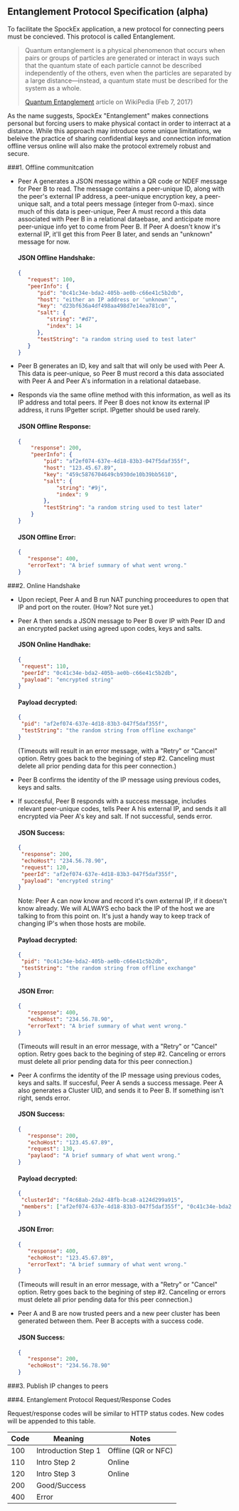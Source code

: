 ## Entanglement Protocol Specification (alpha)

To facilitate the SpockEx application, a new protocol for connecting peers must be concieved. This protocol is called Entanglement.

> Quantum entanglement is a physical phenomenon that occurs when pairs or groups of particles are generated or interact in ways such that the quantum state of each particle cannot be described independently of the others, even when the particles are separated by a large distance—instead, a quantum state must be described for the system as a whole.
> 
> [Quantum Entanglement](https://en.wikipedia.org/wiki/Quantum_entanglement) article on WikiPedia (Feb 7, 2017)

As the name suggests, SpockEx "Entanglement" makes connections personal but forcing users to make physical contact in order to interract at a distance. While this approach may introduce some unique limitations, we beleive the practice of sharing confidential keys and connection information offline versus online will also make the protocol extremely robust and secure.

###1. Offline communitcation

* Peer A generates a JSON message within a QR code or NDEF message for Peer B to read. The message contains a peer-unique ID, along with the peer's external IP address, a peer-unique encryption key, a peer-unique salt, and a total peers message (integer from 0-max). since much of this data is peer-unique, Peer A must record a this data associated with Peer B in a relational dataebase, and anticipate more peer-unique info yet to come from Peer B. If Peer A doesn't know it's external IP, it'll get this from Peer B later, and sends an "unknown" message for now.

   #### JSON Offline Handshake: 
   
   ```json
   {
      "request": 100,
      "peerInfo": {
         "pid": "0c41c34e-bda2-405b-ae0b-c66e41c5b2db",
         "host": "either an IP address or 'unknown'",
         "key": "d23bf636a4df498aa498d7e14ea781c0",
         "salt": {
            "string": "#d7",
            "index": 14
         },
         "testString": "a random string used to test later"
      }
   }
   ```

* Peer B generates an ID, key and salt that will only be used with Peer A. This data is peer-unique, so Peer B must record a this data associated with Peer A and Peer A's information in a relational dataebase. 
* Responds via the same ofline method with this information, as well as its IP address and total peers. If Peer B does not know its external IP address, it runs IPgetter script. IPgetter should be used rarely.

   #### JSON Offline Response: 
   
   ```json
   {
	   "response": 200,
	   "peerInfo": {
		   "pid": "af2ef074-637e-4d18-83b3-047f5daf355f",
		   "host": "123.45.67.89",
		   "key": "459c5876704649cb930de10b39bb5610",
		   "salt": {
			   "string": "#9j",
			   "index": 9
		   },
		   "testString": "a random string used to test later"
	   }
   }
   ```

   #### JSON Offline Error: 
   
   ```json
   {
      "response": 400, 
      "errorText": "A brief summary of what went wrong."
   }
   ```

###2. Online Handshake

* Upon reciept, Peer A and B run NAT punching proceedures to open that IP and port on the router. (How? Not sure yet.)
* Peer A then sends a JSON message to Peer B over IP with Peer ID and an encrypted packet using agreed upon codes, keys and salts.

   #### JSON Online Handhake: 
   
   ```json
   {
	"request": 110,
	"peerId": "0c41c34e-bda2-405b-ae0b-c66e41c5b2db",
	"payload": "encrypted string"
   }
   ```
   
   #### Payload decrypted:
   
   ```json
   {
	"pid": "af2ef074-637e-4d18-83b3-047f5daf355f",
	"testString": "the random string from offline exchange"
   }
   ```
   
   (Timeouts will result in an error message, with a "Retry" or "Cancel" option. Retry goes back to the begining of step #2. Canceling must delete all prior pending data for this peer connection.)

* Peer B confirms the identity of the IP message using previous codes, keys and salts.
* If succesful, Peer B responds with a success message, includes relevant peer-unique codes, tells Peer A his external IP, and sends it all encrypted via Peer A's key and salt. If not successful, sends error.

   #### JSON Success: 
   
   ```json
   {
	"response": 200,
	"echoHost": "234.56.78.90",
	"request": 120,
	"peerId": "af2ef074-637e-4d18-83b3-047f5daf355f",
	"payload": "encrypted string"
   }
   ```
   
   Note: Peer A can now know and record it's own external IP, if it doesn't know already. We will ALWAYS echo back the IP of the host we are talking to from this point on. It's just a handy way to keep track of changing IP's when those hosts are mobile.
   
   #### Payload decrypted:
   
   ```json
   {
	"pid": "0c41c34e-bda2-405b-ae0b-c66e41c5b2db",
	"testString": "the random string from offline exchange"
   }
   ```

   #### JSON Error: 
   
   ```json
   {
      "response": 400, 
      "echoHost": "234.56.78.90",
      "errorText": "A brief summary of what went wrong."
   }
   ```
   
   (Timeouts will result in an error message, with a "Retry" or "Cancel" option. Retry goes back to the begining of step #2. Canceling or errors must delete all prior pending data for this peer connection.)

* Peer A confirms the identity of the IP message using previous codes, keys and salts. If succesful, Peer A sends a success message. Peer A also generates a Cluster UID, and sends it to Peer B. If something isn't right, sends error.

   #### JSON Success:  
   
   ```json
   {
      "response": 200, 
      "echoHost": "123.45.67.89",
      "request": 130,
      "paylaod": "A brief summary of what went wrong."
   }
   ```
   
   #### Payload decrypted:
   
   ```json
   {
	"clusterId": "f4c68ab-2da2-48fb-bca8-a124d299a915",
	"members": ["af2ef074-637e-4d18-83b3-047f5daf355f", "0c41c34e-bda2-405b-ae0b-c66e41c5b2db"]
   }
   ```

   #### JSON Error: 
   
   ```json
   {
      "response": 400, 
      "echoHost": "123.45.67.89",
      "errorText": "A brief summary of what went wrong."
   }
   ```
   
   (Timeouts will result in an error message, with a "Retry" or "Cancel" option. Retry goes back to the begining of step #2. Canceling or errors must delete all prior pending data for this peer connection.)

* Peer A and B are now trusted peers and a new peer cluster has been generated between them. Peer B accepts with a success code.

   #### JSON Success: 
   
   ```json
   {
      "response": 200, 
      "echoHost": "234.56.78.90"
   }
   ```

###3. Publish IP changes to peers

###4. Entanglement Protocol Request/Response Codes

Request/response codes will be similar to HTTP status codes. New codes will be appended to this table.

| Code          | Meaning             | Notes               |
| ------------- | ------------------- | ------------------- |
| 100           | Introduction Step 1 | Offline (QR or NFC) |
| 110           | Intro Step 2        | Online              |
| 120           | Intro Step 3        | Online              |
| 200           | Good/Success        |                     |
| 400           | Error               |                     |
